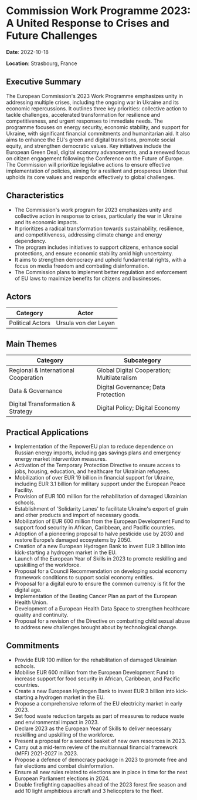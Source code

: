 # Commission Work Programme 2023: A United Response to Crises and Future Challenges

**Date**: 2022-10-18

**Location**: Strasbourg, France

## Executive Summary

The European Commission's 2023 Work Programme emphasizes unity in addressing multiple crises, including the ongoing war in Ukraine and its economic repercussions. It outlines three key priorities: collective action to tackle challenges, accelerated transformation for resilience and competitiveness, and urgent responses to immediate needs. The programme focuses on energy security, economic stability, and support for Ukraine, with significant financial commitments and humanitarian aid. It also aims to enhance the EU's green and digital transitions, promote social equity, and strengthen democratic values. Key initiatives include the European Green Deal, digital economy advancements, and a renewed focus on citizen engagement following the Conference on the Future of Europe. The Commission will prioritize legislative actions to ensure effective implementation of policies, aiming for a resilient and prosperous Union that upholds its core values and responds effectively to global challenges.

## Characteristics

- The Commission's work program for 2023 emphasizes unity and collective action in response to crises, particularly the war in Ukraine and its economic impacts.
- It prioritizes a radical transformation towards sustainability, resilience, and competitiveness, addressing climate change and energy dependency.
- The program includes initiatives to support citizens, enhance social protections, and ensure economic stability amid high uncertainty.
- It aims to strengthen democracy and uphold fundamental rights, with a focus on media freedom and combating disinformation.
- The Commission plans to implement better regulation and enforcement of EU laws to maximize benefits for citizens and businesses.

## Actors

| Category | Actor |
| --- | --- |
| Political Actors | Ursula von der Leyen |

## Main Themes

| Category | Subcategory |
| --- | --- |
| Regional & International Cooperation | Global Digital Cooperation; Multilateralism |
| Data & Governance | Digital Governance; Data Protection |
| Digital Transformation & Strategy | Digital Policy; Digital Economy |

## Practical Applications

- Implementation of the RepowerEU plan to reduce dependence on Russian energy imports, including gas savings plans and emergency energy market intervention measures.
- Activation of the Temporary Protection Directive to ensure access to jobs, housing, education, and healthcare for Ukrainian refugees.
- Mobilization of over EUR 19 billion in financial support for Ukraine, including EUR 3.1 billion for military support under the European Peace Facility.
- Provision of EUR 100 million for the rehabilitation of damaged Ukrainian schools.
- Establishment of 'Solidarity Lanes' to facilitate Ukraine's export of grain and other products and import of necessary goods.
- Mobilization of EUR 600 million from the European Development Fund to support food security in African, Caribbean, and Pacific countries.
- Adoption of a pioneering proposal to halve pesticide use by 2030 and restore Europe’s damaged ecosystems by 2050.
- Creation of a new European Hydrogen Bank to invest EUR 3 billion into kick-starting a hydrogen market in the EU.
- Launch of the European Year of Skills in 2023 to promote reskilling and upskilling of the workforce.
- Proposal for a Council Recommendation on developing social economy framework conditions to support social economy entities.
- Proposal for a digital euro to ensure the common currency is fit for the digital age.
- Implementation of the Beating Cancer Plan as part of the European Health Union.
- Development of a European Health Data Space to strengthen healthcare quality and continuity.
- Proposal for a revision of the Directive on combatting child sexual abuse to address new challenges brought about by technological change.

## Commitments

- Provide EUR 100 million for the rehabilitation of damaged Ukrainian schools.
- Mobilise EUR 600 million from the European Development Fund to increase support for food security in African, Caribbean, and Pacific countries.
- Create a new European Hydrogen Bank to invest EUR 3 billion into kick-starting a hydrogen market in the EU.
- Propose a comprehensive reform of the EU electricity market in early 2023.
- Set food waste reduction targets as part of measures to reduce waste and environmental impact in 2023.
- Declare 2023 as the European Year of Skills to deliver necessary reskilling and upskilling of the workforce.
- Present a proposal for a second basket of new own resources in 2023.
- Carry out a mid-term review of the multiannual financial framework (MFF) 2021-2027 in 2023.
- Propose a defence of democracy package in 2023 to promote free and fair elections and combat disinformation.
- Ensure all new rules related to elections are in place in time for the next European Parliament elections in 2024.
- Double firefighting capacities ahead of the 2023 forest fire season and add 10 light amphibious aircraft and 3 helicopters to the fleet.